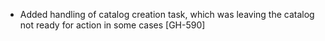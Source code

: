 * Added handling of catalog creation task, which was leaving the catalog not ready for action in some cases [GH-590] 
